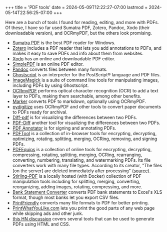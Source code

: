 +++
title = 'PDF tools'
date = 2024-05-09T12:22:27-07:00
lastmod = 2024-05-14T22:56:25-07:00
+++

Here are a bunch of tools I found for reading, editing, and more with PDFs. Of these, I have so far used Sumatra PDF, Zotero, Pandoc, Xodo (their downloadable version), and OCRmyPDF, but the others look promising.

* [Sumatra PDF](https://www.sumatrapdfreader.org/free-pdf-reader) is the best PDF reader for Windows.
* [Zotero](https://www.zotero.org/) includes a PDF reader that lets you add annotations to PDFs, and makes it easy to save PDFs and info about them from websites.
* [Xodo](https://xodo.com/) has an online and downloadable PDF editor.
* [SimplePDF](https://simplepdf.eu/) is an online PDF editor.
* [Pandoc](https://pandoc.org/) converts files between many formats.
* [Ghostscript](https://ghostscript.com/index.html) is an interpreter for the PostScript® language and PDF files.
* [ImageMagick](https://imagemagick.org/script/formats.php) is a suite of command line tools for manipulating images, including PDFs by using Ghostscript.
* [OCRmyPDF](https://github.com/ocrmypdf/OCRmyPDF) performs optical character recognition (OCR) to add a text layer to PDFs, making them searchable, among other benefits.
* [Marker](https://github.com/vikparuchuri/marker) converts PDF to markdown, optionally using OCRmyPDF.
* [pydigitize](https://news.ycombinator.com/item?id=30615279) uses OCRmyPDF and other tools to convert paper documents to PDFs ready for archival.
* [Diff-pdf](https://news.ycombinator.com/item?id=40854319) is for visualizing the differences between two PDFs.
* [PDF-Diff](https://news.ycombinator.com/item?id=32353479) another tool for visualizing the differences between two PDFs.
* [PDF Annotator](https://pdf-annotator.repeat.day/) is for signing and annotating PDFs.
* [PDFTool](https://www.pdftool.org/en) is a collection of in-browser tools for encrypting, decrypting, optimizing, rotating, splitting, merging, OCRing, removing, and signing PDFs.
* [PDFEquips](https://www.pdfequips.com) is a collection of online tools for encrypting, decrypting, compressing, rotating, splitting, merging, OCRing, rearranging, converting, numbering, translating, and watermarking PDFs. Its file converters work with many file types. According to its creator, "The files [on the server] are deleted immediately after processing" ([source](https://news.ycombinator.com/item?id=40337933#40340313#40338727:~:text=the%20files%20are%20deleted%20immediately%20after%20processing)).
* [Stirling-PDF](https://github.com/Stirling-Tools/Stirling-PDF) is a locally hosted (with Docker) collection of PDF manipulation tools including for splitting, merging, converting, reorganizing, adding images, rotating, compressing, and more.
* [Bank Statement Converter](https://bankstatementconverter.com/) converts PDF bank statements to Excel's XLS format, though most banks let you export CSV files.
* [PrintFriendly](https://www.printfriendly.com/) converts many file formats to PDF for better printing.
* [PrintWhatYouLike.com](https://www.printwhatyoulike.com/) lets you print the good parts of any web page while skipping ads and other junk.
* [this HN discussion](https://news.ycombinator.com/item?id=39027543) covers several tools that can be used to generate PDFs using HTML and CSS.

